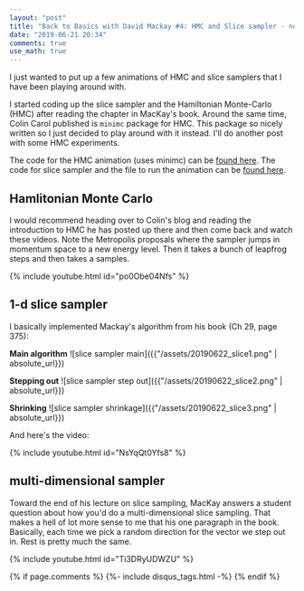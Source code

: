 ```yaml
---
layout: "post"
title: "Back to Basics with David Mackay #4: HMC and Slice sampler - now with animations!"
date: "2019-06-21 20:34"
comments: true
use_math: true
---
```


I just wanted to put up a few animations of HMC and slice samplers that I have been playing around with.

I started coding up the slice sampler and the Hamiltonian Monte-Carlo (HMC) after reading the chapter in MacKay's book. Around the same time, Colin Carol published is `minimc` package for HMC. This package so nicely written so I just decided to play around with it instead. I'll do another post with some HMC experiments.

The code for the HMC animation (uses minimc) can be [found here](https://gist.github.com/sidravi1/a7965d57c63e71f9b9ff47098cd774df). The code for slice sampler and the file to run the animation can be [found here](https://github.com/sidravi1/slicesampler).

## Hamlitonian Monte Carlo

I would recommend heading over to Colin's blog and reading the introduction to HMC he has posted up there and then come back and watch these videos. Note the Metropolis proposals where the sampler jumps in momentum space to a new energy level. Then it takes a bunch of leapfrog steps and then takes a samples.

{% include youtube.html id="po0Obe04Nfs" %}

## 1-d slice sampler

I basically implemented Mackay's algorithm from his book (Ch 29, page 375):

**Main algorithm**
![slice sampler main]({{"/assets/20190622_slice1.png" | absolute_url}})

**Stepping out**
![slice sampler step out]({{"/assets/20190622_slice2.png" | absolute_url}})

**Shrinking**
![slice sampler shrinkage]({{"/assets/20190622_slice3.png" | absolute_url}})

And here's the video:

{% include youtube.html id="NsYqQt0Yfs8" %}

## multi-dimensional sampler

Toward the end of his lecture on slice sampling, MacKay answers a student question about how you'd do a multi-dimensional slice sampling. That makes a hell of lot more sense to me that his one paragraph in the book. Basically, each time we pick a random direction for the vector we step out in. Rest is pretty much the same.

{% include youtube.html id="Ti3DRyUDWZU" %}

{% if page.comments %}
  {%- include disqus_tags.html -%}
{% endif %}
